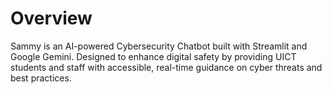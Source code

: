 # Overview
Sammy is an AI-powered Cybersecurity Chatbot built with Streamlit and Google Gemini. Designed to enhance digital safety by providing UICT students and staff with accessible, real-time guidance on cyber threats and best practices.
